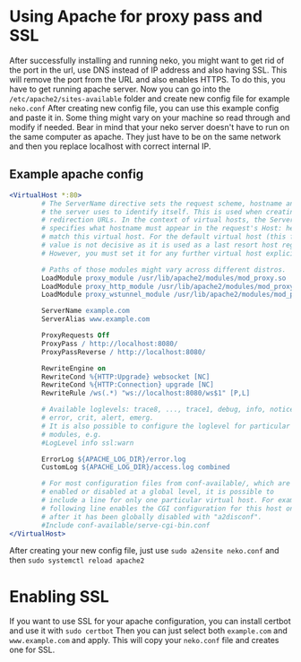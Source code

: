 # Using Apache for proxy pass and SSL

After successfully installing and running neko, you might want to get rid of the port in the url, use DNS instead of IP address and also having SSL.
This will remove the port from the URL and also enables HTTPS.
To do this, you have to get running apache server. Now you can go into the ```/etc/apache2/sites-available``` folder and create new config file for example ```neko.conf```
After creating new config file, you can use this example config and paste it in. Some thing might vary on your machine so read through and modify if needed.
Bear in mind that your neko server doesn't have to run on the same computer as apache. They just have to be on the same network and then you replace localhost with correct internal IP.

## Example apache config
```apache
<VirtualHost *:80>
        # The ServerName directive sets the request scheme, hostname and port that
        # the server uses to identify itself. This is used when creating
        # redirection URLs. In the context of virtual hosts, the ServerName
        # specifies what hostname must appear in the request's Host: header to
        # match this virtual host. For the default virtual host (this file) this
        # value is not decisive as it is used as a last resort host regardless.
        # However, you must set it for any further virtual host explicitly.

        # Paths of those modules might vary across different distros.
        LoadModule proxy_module /usr/lib/apache2/modules/mod_proxy.so
        LoadModule proxy_http_module /usr/lib/apache2/modules/mod_proxy_http.so
        LoadModule proxy_wstunnel_module /usr/lib/apache2/modules/mod_proxy_wstunnel.so

        ServerName example.com
        ServerAlias www.example.com

        ProxyRequests Off
        ProxyPass / http://localhost:8080/
        ProxyPassReverse / http://localhost:8080/

        RewriteEngine on
        RewriteCond %{HTTP:Upgrade} websocket [NC]
        RewriteCond %{HTTP:Connection} upgrade [NC]
        RewriteRule /ws(.*) "ws://localhost:8080/ws$1" [P,L]

        # Available loglevels: trace8, ..., trace1, debug, info, notice, warn,
        # error, crit, alert, emerg.
        # It is also possible to configure the loglevel for particular
        # modules, e.g.
        #LogLevel info ssl:warn

        ErrorLog ${APACHE_LOG_DIR}/error.log
        CustomLog ${APACHE_LOG_DIR}/access.log combined

        # For most configuration files from conf-available/, which are
        # enabled or disabled at a global level, it is possible to
        # include a line for only one particular virtual host. For example the
        # following line enables the CGI configuration for this host only
        # after it has been globally disabled with "a2disconf".
        #Include conf-available/serve-cgi-bin.conf
</VirtualHost>
```

After creating your new config file, just use ```sudo a2ensite neko.conf``` and then ```sudo systemctl reload apache2```

# Enabling SSL

If you want to use SSL for your apache configuration, you can install certbot and use it with ```sudo certbot```
Then you can just select both ```example.com``` and ```www.example.com``` and apply. This will copy your ```neko.conf``` file and creates one for SSL.
